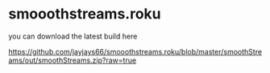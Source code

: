 smooothstreams.roku
===================

you can download the latest build here 

https://github.com/jayjays66/smooothstreams.roku/blob/master/smoothStreams/out/smoothStreams.zip?raw=true
